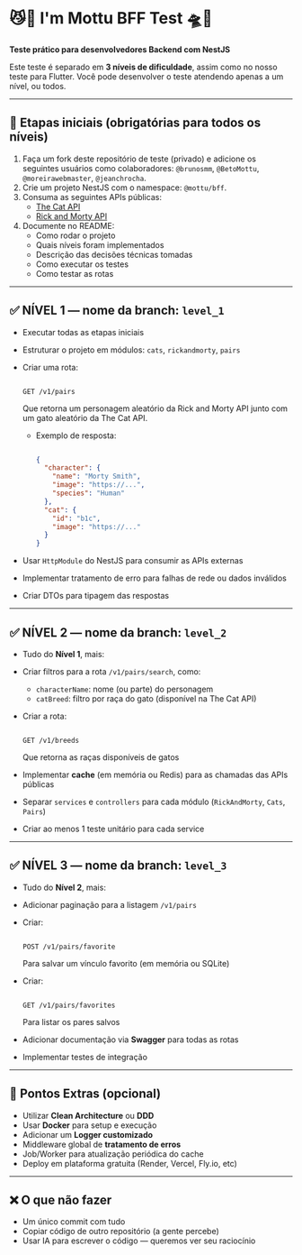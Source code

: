 # 😼🚀 I'm Mottu BFF Test 🛸🐾

**Teste prático para desenvolvedores Backend com NestJS**

Este teste é separado em **3 níveis de dificuldade**, assim como no nosso teste para Flutter. Você pode desenvolver o teste atendendo apenas a um nível, ou todos.

---

## 🔧 Etapas iniciais (obrigatórias para todos os níveis)

1. Faça um fork deste repositório de teste (privado) e adicione os seguintes usuários como colaboradores: `@brunosmm`, `@BetoMottu`, `@moreirawebmaster`, `@jeanchrocha`.
2. Crie um projeto NestJS com o namespace: `@mottu/bff`.
3. Consuma as seguintes APIs públicas:
    - [The Cat API](https://developers.thecatapi.com/)
    - [Rick and Morty API](https://rickandmortyapi.com/documentation)
4. Documente no README:
    - Como rodar o projeto
    - Quais níveis foram implementados
    - Descrição das decisões técnicas tomadas
    - Como executar os testes
    - Como testar as rotas

---

## ✅ NÍVEL 1 — nome da branch: `level_1`

- Executar todas as etapas iniciais
- Estruturar o projeto em módulos: `cats`, `rickandmorty`, `pairs`
- Criar uma rota:
    
    ```
    
    GET /v1/pairs
    
    ```
    
    Que retorna um personagem aleatório da Rick and Morty API junto com um gato aleatório da The Cat API.
    
    - Exemplo de resposta:
        
        ```json

        {
          "character": {
            "name": "Morty Smith",
            "image": "https://...",
            "species": "Human"
          },
          "cat": {
            "id": "b1c",
            "image": "https://..."
          }
        }
        
        ```
        
- Usar `HttpModule` do NestJS para consumir as APIs externas
- Implementar tratamento de erro para falhas de rede ou dados inválidos
- Criar DTOs para tipagem das respostas

---

## ✅ NÍVEL 2 — nome da branch: `level_2`

- Tudo do **Nível 1**, mais:
- Criar filtros para a rota `/v1/pairs/search`, como:
    - `characterName`: nome (ou parte) do personagem
    - `catBreed`: filtro por raça do gato (disponível na The Cat API)
- Criar a rota:
    
    ```

    GET /v1/breeds
    
    ```
    
    Que retorna as raças disponíveis de gatos
    
- Implementar **cache** (em memória ou Redis) para as chamadas das APIs públicas
- Separar `services` e `controllers` para cada módulo (`RickAndMorty`, `Cats`, `Pairs`)
- Criar ao menos 1 teste unitário para cada service

---

## ✅ NÍVEL 3 — nome da branch: `level_3`

- Tudo do **Nível 2**, mais:
- Adicionar paginação para a listagem `/v1/pairs`
- Criar:
    
    ```

    POST /v1/pairs/favorite
    
    ```
    
    Para salvar um vínculo favorito (em memória ou SQLite)
    
- Criar:
    
    ```

    GET /v1/pairs/favorites
    
    ```
    
    Para listar os pares salvos
    
- Adicionar documentação via **Swagger** para todas as rotas
- Implementar testes de integração

---

## 💎 Pontos Extras (opcional)

- Utilizar **Clean Architecture** ou **DDD**
- Usar **Docker** para setup e execução
- Adicionar um **Logger customizado**
- Middleware global de **tratamento de erros**
- Job/Worker para atualização periódica do cache
- Deploy em plataforma gratuita (Render, Vercel, Fly.io, etc)

---

## ❌ O que **não** fazer

- Um único commit com tudo
- Copiar código de outro repositório (a gente percebe)
- Usar IA para escrever o código — queremos ver seu raciocínio
